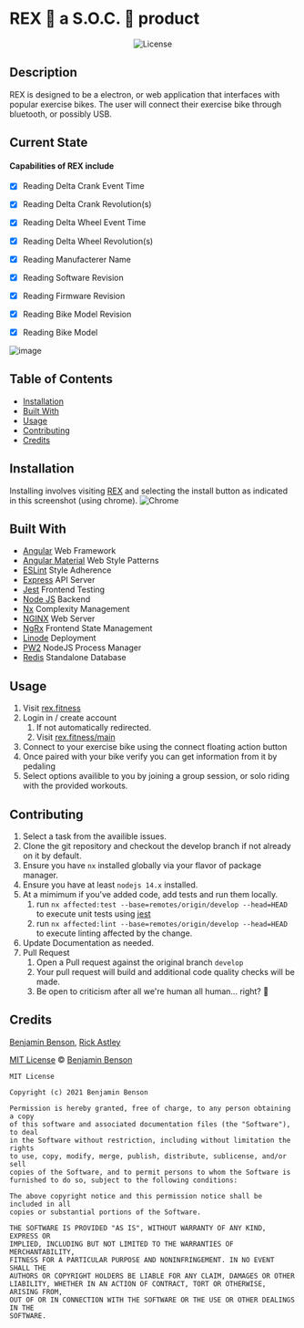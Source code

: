 # REX 🦖 a S.O.C. 🧦 product

<p align="center">
	<img src="https://img.shields.io/badge/license-MIT-blue.svg" alt="License">
</p>

## Description

REX is designed to be a electron, or web application that interfaces with popular exercise bikes.
The user will connect their exercise bike through bluetooth, or possibly USB.

## Current State

#### Capabilities of REX include
- [x] Reading Delta Crank Event Time
- [x] Reading Delta Crank Revolution(s)
- [x] Reading Delta Wheel Event Time
- [x] Reading Delta Wheel Revolution(s)

- [x] Reading Manufacterer Name
- [x] Reading Software Revision
- [x] Reading Firmware Revision
- [x] Reading Bike Model Revision
- [x] Reading Bike Model

![image](https://user-images.githubusercontent.com/10961012/125396098-143d2980-e37a-11eb-94a5-4c8536e58d8f.png)

## Table of Contents

-   [Installation](#installation)
-   [Built With](#built-with)
-   [Usage](#usage)
-   [Contributing](#contributing)
-   [Credits](#credits)

## Installation

Installing involves visiting [REX](https://rex.fitness/) and selecting the install button as indicated in this screenshot (using chrome).
![Chrome](https://user-images.githubusercontent.com/10961012/124973075-eeadca00-dfdf-11eb-9c40-44fcadf219ce.png)

## Built With

-   [Angular](https://angular.io/) Web Framework
-   [Angular Material](https://material.angular.io) Web Style Patterns
-   [ESLint](https://eslint.org) Style Adherence
-   [Express](https://expressjs.com) API Server
-   [Jest](https://jestjs.io) Frontend Testing
-   [Node JS](https://nodejs.org/en/) Backend
-   [Nx](https://nx.dev) Complexity Management
-   [NGINX](https://www.nginx.com/) Web Server
-   [NgRx](https://ngrx.io/) Frontend State Management
-   [Linode](https://linode.com) Deployment
-   [PW2](https://pm2.keymetrics.io/) NodeJS Process Manager
-   [Redis](https://redislabs.com/) Standalone Database

## Usage

1.  Visit [rex.fitness](https://rex.fitness)
2.  Login in / create account
    1.  If not automatically redirected.
    2.  Visit [rex.fitness/main](https://rex.fitness/main)
3.  Connect to your exercise bike using the connect floating action button
4.  Once paired with your bike verify you can get information from it by pedaling
5.  Select options availible to you by joining a group session, or solo riding with the provided workouts.

## Contributing

1. Select a task from the availible issues.
2. Clone the git repository and checkout the develop branch if not already on it by default.
3. Ensure you have `nx` installed globally via your flavor of package manager.
4. Ensure you have at least `nodejs 14.x` installed.
5. At a mimimum if you've added code, add tests and run them locally.
    1. run `nx affected:test --base=remotes/origin/develop --head=HEAD` to execute unit tests using [jest](https://jestjs.io)
    2. run `nx affected:lint --base=remotes/origin/develop --head=HEAD` to execute linting affected by the change.
6. Update Documentation as needed.
7. Pull Request
    1. Open a Pull request against the original branch `develop`
    2. Your pull request will build and additional code quality checks will be made.
    3. Be open to criticism after all we're human all human... right? 🤖

## Credits

[Benjamin Benson](https://github.com/BensonBen), 
[Rick Astley](https://www.youtube.com/watch?v=dQw4w9WgXcQ)

[MIT License](https://opensource.org/licenses/MIT) © [Benjamin Benson](https://github.com/BensonBen)

```
MIT License

Copyright (c) 2021 Benjamin Benson

Permission is hereby granted, free of charge, to any person obtaining a copy
of this software and associated documentation files (the "Software"), to deal
in the Software without restriction, including without limitation the rights
to use, copy, modify, merge, publish, distribute, sublicense, and/or sell
copies of the Software, and to permit persons to whom the Software is
furnished to do so, subject to the following conditions:

The above copyright notice and this permission notice shall be included in all
copies or substantial portions of the Software.

THE SOFTWARE IS PROVIDED "AS IS", WITHOUT WARRANTY OF ANY KIND, EXPRESS OR
IMPLIED, INCLUDING BUT NOT LIMITED TO THE WARRANTIES OF MERCHANTABILITY,
FITNESS FOR A PARTICULAR PURPOSE AND NONINFRINGEMENT. IN NO EVENT SHALL THE
AUTHORS OR COPYRIGHT HOLDERS BE LIABLE FOR ANY CLAIM, DAMAGES OR OTHER
LIABILITY, WHETHER IN AN ACTION OF CONTRACT, TORT OR OTHERWISE, ARISING FROM,
OUT OF OR IN CONNECTION WITH THE SOFTWARE OR THE USE OR OTHER DEALINGS IN THE
SOFTWARE.

```
